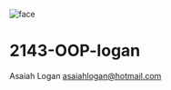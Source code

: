 
![face](https://user-images.githubusercontent.com/54819920/91440778-b9b7df00-e834-11ea-8933-ff4a9ce8b446.jpg)
# 2143-OOP-logan
Asaiah Logan
asaiahlogan@hotmail.com
